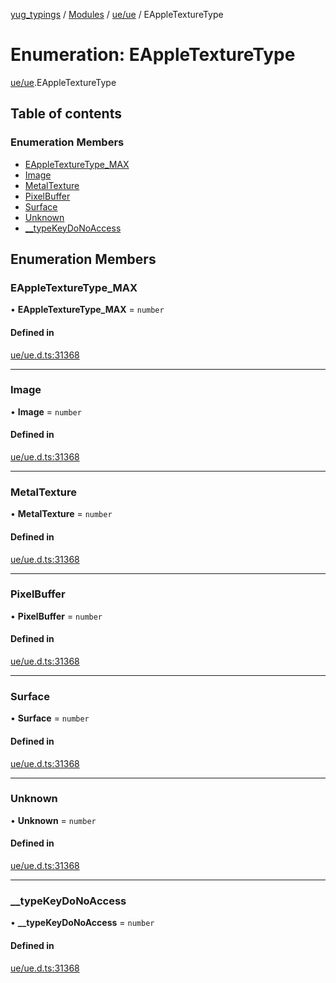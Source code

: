 [yug_typings](../README.md) / [Modules](../modules.md) / [ue/ue](../modules/ue_ue.md) / EAppleTextureType

# Enumeration: EAppleTextureType

[ue/ue](../modules/ue_ue.md).EAppleTextureType

## Table of contents

### Enumeration Members

- [EAppleTextureType\_MAX](ue_ue.EAppleTextureType.md#eappletexturetype_max)
- [Image](ue_ue.EAppleTextureType.md#image)
- [MetalTexture](ue_ue.EAppleTextureType.md#metaltexture)
- [PixelBuffer](ue_ue.EAppleTextureType.md#pixelbuffer)
- [Surface](ue_ue.EAppleTextureType.md#surface)
- [Unknown](ue_ue.EAppleTextureType.md#unknown)
- [\_\_typeKeyDoNoAccess](ue_ue.EAppleTextureType.md#__typekeydonoaccess)

## Enumeration Members

### EAppleTextureType\_MAX

• **EAppleTextureType\_MAX** = `number`

#### Defined in

[ue/ue.d.ts:31368](https://github.com/YugMetaverse/yug_typings/blob/25cad34/ue/ue.d.ts#L31368)

___

### Image

• **Image** = `number`

#### Defined in

[ue/ue.d.ts:31368](https://github.com/YugMetaverse/yug_typings/blob/25cad34/ue/ue.d.ts#L31368)

___

### MetalTexture

• **MetalTexture** = `number`

#### Defined in

[ue/ue.d.ts:31368](https://github.com/YugMetaverse/yug_typings/blob/25cad34/ue/ue.d.ts#L31368)

___

### PixelBuffer

• **PixelBuffer** = `number`

#### Defined in

[ue/ue.d.ts:31368](https://github.com/YugMetaverse/yug_typings/blob/25cad34/ue/ue.d.ts#L31368)

___

### Surface

• **Surface** = `number`

#### Defined in

[ue/ue.d.ts:31368](https://github.com/YugMetaverse/yug_typings/blob/25cad34/ue/ue.d.ts#L31368)

___

### Unknown

• **Unknown** = `number`

#### Defined in

[ue/ue.d.ts:31368](https://github.com/YugMetaverse/yug_typings/blob/25cad34/ue/ue.d.ts#L31368)

___

### \_\_typeKeyDoNoAccess

• **\_\_typeKeyDoNoAccess** = `number`

#### Defined in

[ue/ue.d.ts:31368](https://github.com/YugMetaverse/yug_typings/blob/25cad34/ue/ue.d.ts#L31368)
